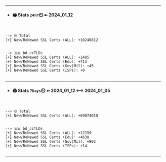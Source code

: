 

---
- #### 🖨️ **Stats** `24Hr`⏲️ ➼ 2024_01_12
```console


--> 🌐 Total
[+] New/ReNewed SSL Certs (ALL): +10240812


--> 🇧🇩 bd_ccTLDs
[+] New/ReNewed SSL Certs (ALL): +1485
[+] New/ReNewed SSL Certs (Edu): +713
[+] New/ReNewed SSL Certs (Gov|Mil): +45
[+] New/ReNewed SSL Certs (ISPs): +0


```

---
- #### 🖨️ **Stats** `7Days`⏲️ ➼ 2024_01_12 <--> 2024_01_05
```console


--> 🌐 Total
[+] New/ReNewed SSL Certs (ALL): +69074010


--> 🇧🇩 bd_ccTLDs
[+] New/ReNewed SSL Certs (ALL): +12159
[+] New/ReNewed SSL Certs (Edu): +4638
[+] New/ReNewed SSL Certs (Gov|Mil): +802
[+] New/ReNewed SSL Certs (ISPs): +14


```

---

